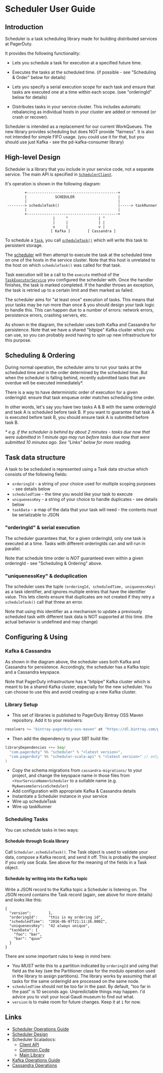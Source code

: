 # Scheduler User Guide

## Introduction

Scheduler is a task scheduling library made for building distributed services at PagerDuty.

It provides the following functionality:

- Lets you schedule a task for execution at a specified future time.

- Executes the tasks at the scheduled time. (if possible - see "Scheduling & Order" below for details)

- Lets you specify a serial execution scope for each task and ensure that tasks are executed one at a time within each scope. (see "orderingId" below for details)

- Distributes tasks in your service cluster. This includes automatic rebalancing as individual hosts in your cluster are added or removed (or crash or recover).


Scheduler is intended as a replacement for our current WorkQueues. The new library provides scheduling but does NOT provide "fairness". It is also not intended for simple FIFO usage. (you could use it for that, but you should use just Kafka - see the pd-kafka-consumer library)


## High-level Design

Scheduler is a library that you include in your service code, not a separate service. The main API is specified
in [`SchedulerClient`](https://docs.pd-internal.com/scala/scheduler-scala-api/#com.pagerduty.scheduler.SchedulerClient).

It's operation is shown in the following diagram:

```
         +------------------------------------------+
         |             SCHEDULER                    |
         |                                          |
 --------> scheduleTask()                           |-----> taskRunner
         |                                          |
         +------------------------------------------+
                      |     ^              | ^
                      |     |              | |
                      v     |              v |
                     [ Kafka ]        [ Cassandra ]
```

To schedule a [`Task`](https://docs.pd-internal.com/scala/scheduler-common/#com.pagerduty.scheduler.model.Task), you call [`scheduleTask()`](https://docs.pd-internal.com/scala/scheduler-scala-api/#com.pagerduty.scheduler.SchedulerClient) which will write this task to persistent storage.

The [scheduler](https://docs.pd-internal.com/scala/scheduler/#com.pagerduty.scheduler.SchedulerImpl) will then attempt to execute the task at the scheduled time on one of the hosts in the service cluster. Note that this host is unrelated to the host on which `scheduleTask()` was called for that task.

Task execution will be a call to the `execute` method of the [`TaskExecutorService`](https://docs.pd-internal.com/scala/scheduler/#com.pagerduty.scheduler.TaskExecutorService) you configured the scheduler with. Once the handler finishes, the task is marked completed. If the handler throws an exception, the task is retried up to a certain limit and then marked as failed.

The scheduler aims for "at least once" execution of tasks. This means that your tasks may be run more than once & you should design your task logic to handle this. This can happen due to a number of errors: network errors, persistence errors, crashing servers, etc.

As shown in the diagram, the scheduler uses both Kafka and Cassandra for persistence. Note that we have a shared "bitpipe" Kafka cluster which you can use, so you can probably avoid having to spin up new infrastructure for this purpose.


## Scheduling & Ordering

During normal operation, the scheduler aims to run your tasks at the scheduled time and in the order determined by the scheduled time. But when the scheduler is falling behind, recently submitted tasks that are overdue will be executed immediately*.

There is a way to have deterministic order of execution for a given orderingId: ensure that task enqueue order matches scheduling time order.

In other words, let's say you have two tasks A & B with the same orderingId and task A is scheduled before task B.  If you want to guarantee that task A is executed before task B, you should ensure task A is submitted before task B.

_* e.g. if the scheduler is behind by about 2 minutes - tasks due now that were submitted in 1 minute ago may run before tasks due now that were submitted 10 minutes ago. See "Links" below for more reading._


## Task data structure

A task to be scheduled is represented using a Task data structue which consists of the following fields:

- `orderingId` - a string of your choice used for multiple scoping purposes - see details below
- `scheduledTime` - the time you would like your task to execute
- `uniquenessKey` - a string of your choice to handle duplicates - see details below
- `taskData` - a map of the data that your task will need - the contents must be serializable to JSON

### "orderingId" & serial execution

The scheduler guarantees that, for a given orderingId, only one task is executed at a time. Tasks with different orderingIds can and will run in parallel.

Note that schedule time order is _NOT_ guaranteed even within a given orderingId - see "Scheduling & Ordering" above.


### "uniquenessKey" & deduplication

The scheduler uses the tuple `(orderingId, scheduledTime, uniquenessKey)` as a task identifier, and ignores multiple entries that have the identifier value. This lets clients ensure that duplicates are not created if they retry a `scheduleTask()` call that threw an error.

Note that using this identifier as a mechanism to update a previously scheduled task with different task data is NOT supported at this time. (the actual behavior is undefined and may change)


## Configuring & Using

### Kafka & Cassandra

As shown in the diagram above, the scheduler uses both Kafka and Cassandra for persistence. Accordingly, the scheduler has a Kafka topic and a Cassandra keyspace.

Note that PagerDuty infrastructure has a "bitpipe" Kafka cluster which is meant to be a shared Kafka cluster, especially for the new scheduler. You can choose to use this and avoid creating up a new Kafka cluster.


### Library Setup

- This set of libraries is published to PagerDuty Bintray OSS Maven repository. Add it to your resolvers:

```scala
resolvers += "bintray-pagerduty-oss-maven" at "https://dl.bintray.com/pagerduty/oss-maven"
```

- Then add the dependency to your SBT build file:

```scala
libraryDependencies ++= Seq(
  "com.pagerduty" %% "scheduler" % "<latest version>",
  "com.pagerduty" %% "scheduler-scala-api" % "<latest version>" // only if scheduling tasks from Scala
)
```

- Copy the schema migrations from `cassandra-migrations/` to your project, and change the keyspace name in those files from `<YourServiceName>Scheduler` to a suitable name (e.g. `MyAwesomeServiceScheduler`)
- Add configuration with appropriate Kafka & Cassandra details
- Instantiate a Scheduler instance in your service
- Wire up scheduleTask
- Wire up taskRunner

### Scheduling Tasks

You can schedule tasks in two ways:

#### Schedule through Scala library

Call `Scheduler.scheduleTask()`. The Task object is used to validate
your data, compose a Kafka record, and send it off. This is probably
the simplest if you only use Scala. See above for the meaning of
the fields in a Task object.

#### Schedule by writing into the Kafka topic

Write a JSON record to the Kafka topic a Scheduler is listening on.
The JSON record contains the Task record (again, see above for more
details) and looks like this:

```
{
  "version":        1,
  "orderingId":     "this is my ordering id",
  "scheduledTime":  "2016-06-07T21:11:26.000Z",
  "uniquenessKey":  "42 always unique",
  "taskData": {
    "foo": "bar",
    "bar": "quux"
  }
}

```

There are some important rules to keep in mind here:

- You _MUST_ write this to a partition indicated by `orderingId`
and using that field as the key (see the Partitioner class for the
modulo operation used in the library to assign partitions). The
library works by assuming that all tasks for the same orderingId
are processed on the same node.
- `scheduledTime` should not be too far in the past. By default,
"too far in the past" is 10 seconds ago. Unpredictable things may
happen. I'd advice you to visit your local Gaudi museum to find out
what.
- `version` is to make room for future changes. Keep it at `1` for now.


## Links

- [Scheduler Operations Guide](operations.md)
- [Scheduler Design](design.md)
- Scheduler Scaladocs:
  - [Client API](https://docs.pd-internal.com/scala/scheduler-scala-api/)
  - [Common Code](https://docs.pd-internal.com/scala/scheduler-common)
  - [Main Library](https://docs.pd-internal.com/scala/scheduler)
- [Kafka Operations Guide](https://pagerduty.atlassian.net/wiki/display/ENG/Kafka+Operations+Guide)
- [Cassandra Operations](https://pagerduty.atlassian.net/wiki/display/ENG/Cassandra+-+Operations)
